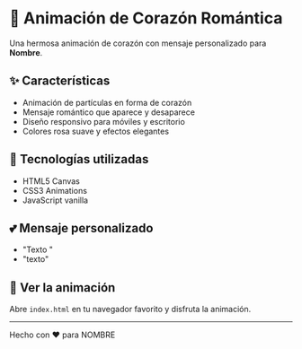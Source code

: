 # 💖 Animación de Corazón Romántica

Una hermosa animación de corazón con mensaje personalizado para **Nombre**.

## ✨ Características
- Animación de partículas en forma de corazón
- Mensaje romántico que aparece y desaparece
- Diseño responsivo para móviles y escritorio
- Colores rosa suave y efectos elegantes

## 🎯 Tecnologías utilizadas
- HTML5 Canvas
- CSS3 Animations
- JavaScript vanilla

## 💕 Mensaje personalizado
- "Texto "
- "texto"

## 📱 Ver la animación
Abre `index.html` en tu navegador favorito y disfruta la animación.

---
Hecho con ❤️ para NOMBRE